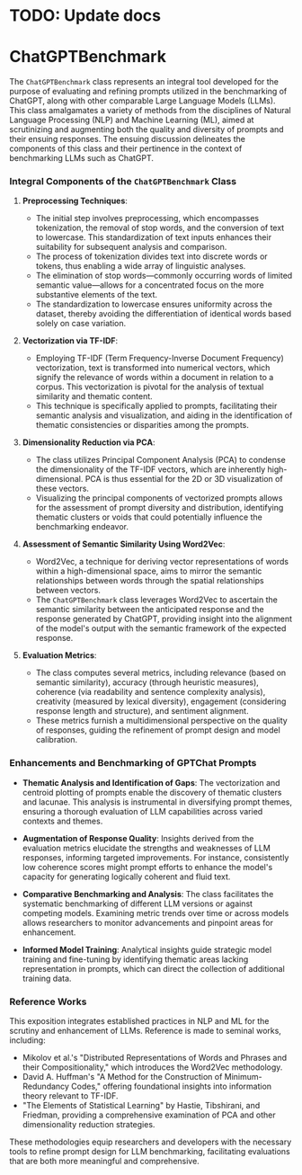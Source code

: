 # TODO: Update docs

# ChatGPTBenchmark
The `ChatGPTBenchmark` class represents an integral tool developed for the purpose of evaluating and refining prompts utilized in the benchmarking of ChatGPT, along with other comparable Large Language Models (LLMs). This class amalgamates a variety of methods from the disciplines of Natural Language Processing (NLP) and Machine Learning (ML), aimed at scrutinizing and augmenting both the quality and diversity of prompts and their ensuing responses. The ensuing discussion delineates the components of this class and their pertinence in the context of benchmarking LLMs such as ChatGPT.

### Integral Components of the `ChatGPTBenchmark` Class

1. **Preprocessing Techniques**:
    - The initial step involves preprocessing, which encompasses tokenization, the removal of stop words, and the conversion of text to lowercase. This standardization of text inputs enhances their suitability for subsequent analysis and comparison.
    - The process of tokenization divides text into discrete words or tokens, thus enabling a wide array of linguistic analyses.
    - The elimination of stop words—commonly occurring words of limited semantic value—allows for a concentrated focus on the more substantive elements of the text.
    - The standardization to lowercase ensures uniformity across the dataset, thereby avoiding the differentiation of identical words based solely on case variation.

2. **Vectorization via TF-IDF**:
    - Employing TF-IDF (Term Frequency-Inverse Document Frequency) vectorization, text is transformed into numerical vectors, which signify the relevance of words within a document in relation to a corpus. This vectorization is pivotal for the analysis of textual similarity and thematic content.
    - This technique is specifically applied to prompts, facilitating their semantic analysis and visualization, and aiding in the identification of thematic consistencies or disparities among the prompts.

3. **Dimensionality Reduction via PCA**:
    - The class utilizes Principal Component Analysis (PCA) to condense the dimensionality of the TF-IDF vectors, which are inherently high-dimensional. PCA is thus essential for the 2D or 3D visualization of these vectors.
    - Visualizing the principal components of vectorized prompts allows for the assessment of prompt diversity and distribution, identifying thematic clusters or voids that could potentially influence the benchmarking endeavor.

4. **Assessment of Semantic Similarity Using Word2Vec**:
    - Word2Vec, a technique for deriving vector representations of words within a high-dimensional space, aims to mirror the semantic relationships between words through the spatial relationships between vectors.
    - The `ChatGPTBenchmark` class leverages Word2Vec to ascertain the semantic similarity between the anticipated response and the response generated by ChatGPT, providing insight into the alignment of the model's output with the semantic framework of the expected response.

5. **Evaluation Metrics**:
    - The class computes several metrics, including relevance (based on semantic similarity), accuracy (through heuristic measures), coherence (via readability and sentence complexity analysis), creativity (measured by lexical diversity), engagement (considering response length and structure), and sentiment alignment.
    - These metrics furnish a multidimensional perspective on the quality of responses, guiding the refinement of prompt design and model calibration.

### Enhancements and Benchmarking of GPTChat Prompts

- **Thematic Analysis and Identification of Gaps**: The vectorization and centroid plotting of prompts enable the discovery of thematic clusters and lacunae. This analysis is instrumental in diversifying prompt themes, ensuring a thorough evaluation of LLM capabilities across varied contexts and themes.

- **Augmentation of Response Quality**: Insights derived from the evaluation metrics elucidate the strengths and weaknesses of LLM responses, informing targeted improvements. For instance, consistently low coherence scores might prompt efforts to enhance the model's capacity for generating logically coherent and fluid text.

- **Comparative Benchmarking and Analysis**: The class facilitates the systematic benchmarking of different LLM versions or against competing models. Examining metric trends over time or across models allows researchers to monitor advancements and pinpoint areas for enhancement.

- **Informed Model Training**: Analytical insights guide strategic model training and fine-tuning by identifying thematic areas lacking representation in prompts, which can direct the collection of additional training data.

### Reference Works

This exposition integrates established practices in NLP and ML for the scrutiny and enhancement of LLMs. Reference is made to seminal works, including:

- Mikolov et al.'s "Distributed Representations of Words and Phrases and their Compositionality," which introduces the Word2Vec methodology.
- David A. Huffman's "A Method for the Construction of Minimum-Redundancy Codes," offering foundational insights into information theory relevant to TF-IDF.
- "The Elements of Statistical Learning" by Hastie, Tibshirani, and Friedman, providing a comprehensive examination of PCA and other dimensionality reduction strategies.

These methodologies equip researchers and developers with the necessary tools to refine prompt design for LLM benchmarking, facilitating evaluations that are both more meaningful and comprehensive.